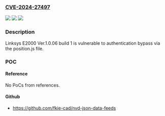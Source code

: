 ### [CVE-2024-27497](https://cve.mitre.org/cgi-bin/cvename.cgi?name=CVE-2024-27497)
![](https://img.shields.io/static/v1?label=Product&message=n%2Fa&color=blue)
![](https://img.shields.io/static/v1?label=Version&message=n%2Fa&color=blue)
![](https://img.shields.io/static/v1?label=Vulnerability&message=n%2Fa&color=brighgreen)

### Description

Linksys E2000 Ver.1.0.06 build 1 is vulnerable to authentication bypass via the position.js file.

### POC

#### Reference
No PoCs from references.

#### Github
- https://github.com/fkie-cad/nvd-json-data-feeds

